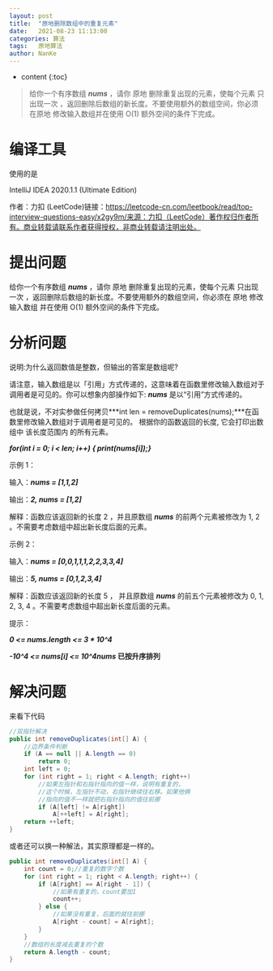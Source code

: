 ```yaml
---
layout: post
title:  "原地删除数组中的重复元素"
date:   2021-08-23 11:13:00
categories: 算法
tags:   原地算法
author: NanKe
---
```


* content
{:toc}

> 给你一个有序数组 ***nums*** ，请你 原地 删除重复出现的元素，使每个元素 只出现一次 ，返回删除后数组的新长度。不要使用额外的数组空间，你必须在原地 修改输入数组并在使用 O(1) 额外空间的条件下完成。




# 编译工具

使用的是

IntelliJ IDEA 2020.1.1 (Ultimate Edition)


作者：力扣 (LeetCode)链接：https://leetcode-cn.com/leetbook/read/top-interview-questions-easy/x2gy9m/来源：力扣（LeetCode）著作权归作者所有。商业转载请联系作者获得授权，非商业转载请注明出处。



# 提出问题

给你一个有序数组 ***nums*** ，请你 原地 删除重复出现的元素，使每个元素 只出现一次 ，返回删除后数组的新长度。不要使用额外的数组空间，你必须在 原地 修改输入数组 并在使用 O(1) 额外空间的条件下完成。





# 分析问题

说明:为什么返回数值是整数，但输出的答案是数组呢?

请注意，输入数组是以「引用」方式传递的，这意味着在函数里修改输入数组对于调用者是可见的。你可以想象内部操作如下: ***nums*** 是以“引用”方式传递的。

也就是说，不对实参做任何拷贝***int len = removeDuplicates(nums);***在函数里修改输入数组对于调用者是可见的。 根据你的函数返回的长度, 它会打印出数组中 该长度范围内 的所有元素。

***for(int i = 0; i < len; i++) {    print(nums[i]);}***



示例 1：

输入：***nums = [1,1,2]***

输出：***2, nums = [1,2]***

解释：函数应该返回新的长度 2 ，并且原数组 ***nums*** 的前两个元素被修改为 1, 2 。不需要考虑数组中超出新长度后面的元素。

示例 2：

输入：***nums = [0,0,1,1,1,2,2,3,3,4]***

输出：***5, nums = [0,1,2,3,4]***

解释：函数应该返回新的长度 5 ， 并且原数组 ***nums*** 的前五个元素被修改为 0, 1, 2, 3, 4 。不需要考虑数组中超出新长度后面的元素。

 提示：

***0 <= nums.length <= 3 * 10^4***

***-10^4 <= nums[i] <= 10^4nums* 已按升序排列**



# 解决问题

来看下代码

```java
//双指针解决
public int removeDuplicates(int[] A) {
    //边界条件判断
    if (A == null || A.length == 0)
        return 0;
    int left = 0;
    for (int right = 1; right < A.length; right++)
        //如果左指针和右指针指向的值一样，说明有重复的，
        //这个时候，左指针不动，右指针继续往右移。如果他俩
        //指向的值不一样就把右指针指向的值往前挪
        if (A[left] != A[right])
            A[++left] = A[right];
    return ++left;
}
```


或者还可以换一种解法，其实原理都是一样的。

```java
public int removeDuplicates(int[] A) {
    int count = 0;//重复的数字个数
    for (int right = 1; right < A.length; right++) {
        if (A[right] == A[right - 1]) {
            //如果有重复的，count要加1
            count++;
        } else {
            //如果没有重复，后面的就往前挪
            A[right - count] = A[right];
        }
    }
    //数组的长度减去重复的个数
    return A.length - count;
}
```



